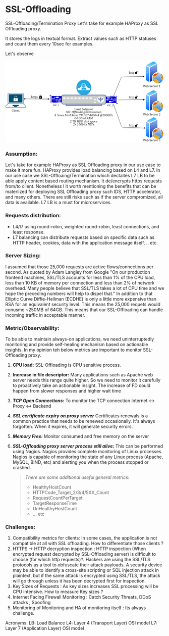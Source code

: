 # SSL-Offloading
SSL-Offloading/Termination Proxy
Let's take for example HAProxy as SSL Offloading proxy.

It stores the logs in textual format. Extract values such as HTTP statuses and count them every 10sec for examples.

Let's observe

![alt text](https://github.com/AmrSBanna/SSL-Offloading/blob/main/SSL-Offloading.jpg?raw=true)

### Assumption: 
Let's take for example HAProxy as SSL Offloading proxy in our use case to make it more fun. HAProxy provides load balancing based on L4 and L7. In our use case we SSL-Offloaing/Termination which dectaites L7 LB to be able apply content based routing mechanism. It de/encrypts https requests from/to client. Nonetheless I it worth mentioning the benefits that can be materlized for deploying SSL Offloading proxy such IDS, HTTP accelerator, and many others. There are still risks such as if the server compromized, all data is available. L7 LB is a must for microservices.

### Requests distribution:
 - L4/l7 using round-robin, weighted round-robin, least connections, and least response.
 - L7 balancing can distribute requests based on specific data such as HTTP header, cookies, data with the application message itself, .. etc.

### Server Sizing:
I assumed that those 25,000 requests are active flows/connections per second. As quoted by Adam Langley from Google "On our production frontend machines, SSL/TLS accounts for less than 1% of the CPU load, less than 10 KB of memory per connection and less than 2% of network overhead. Many people believe that SSL/TLS takes a lot of CPU time and we hope the preceding numbers will help to dispel that." In addition to that Elliptic Curve Diffie-Hellman (ECDHE) is only a little more expensive than RSA for an equivalent security level. This means the 25,000 requets would conusme ~250MB of 64GB. This means that our SSL-Offloading can handle incoming traffic in acceptable manner. 


### Metric/Observability:
To be able to maintain always-on applications, we need uninterruptedly monitoring and provide self-healing mechanism based on actionable insights. In my opinion teh below metrics are important  to monitor SSL-Offloading proxy.
1. **CPU load:**
   SSL-Offloading is CPU sensitive process.

2. **Increase in file descriptor:**
   Many applications such as Apache web server needs this range quite higher. So we need to monitor it carefully to proactively take an actionable insight. The increase of FD could happen from slower responses and higher wait time

3. **_TCP Open Connections:_**
   To monitor the TCP connection Internet <-> Proxy <-> Backend

4. **_SSL certificate expiry on proxy server_**
   Certificates renewals is a common practice that needs to be renewed occasionally. It's always forgotten. When it expires, it will generate security errors.

5. **_Memory Free:_**
   Monitor consumed and free memory on the server

6. **_SSL-Offloading proxy server process still alive:_**
   This can be performed using Nagios. Nagios provides complete monitoring of Linux processes. Nagios is capable of monitoring the state of any Linux process (Apache, MySQL, BIND, etc) and alerting you when the process stopped or crashed. 

   > _There are some additional useful general metrics:_
   > - HealthyHostCount
   > - HTTPCode_Target_2/3/4/5XX_Count
   > - RequestCountPerTarget
   > - TargetResponseTime
   > - UnHealthyHostCount
   > - ... etc

### Challenges:
1. Compatibility metrics for clients: In some cases, the application is not compatible at all with SSL offloading. How to differentiate those clients ?
2. HTTPS -> HTTP decryption inspection : HTTP inspection (When encrypted request decrypted by SSL-Offloading server) is difficult to choose (for which http requests)?. Hackers are using the SSL/TLS protocols as a tool to obfuscate their attack payloads. A security device may be able to identify a cross-site scripting or SQL injection attack in plaintext, but if the same attack is encrypted using SSL/TLS, the attack will go through unless it has been decrypted first for inspection.
3. Key Sizes of Requests : As key sizes increases SSL processing will be CPU intensive. How to measure Key sizes ?
4. Internet Facing Firewall Monitoring : Catch Security Threats, DDoS attacks , Spoofing
5. Monitoring of Monitoring and HA of monitoring itself : Its always challenge.

Acronyms:
LB: Load Balance
L4: Layer 4 (Transport Layer) OSI model
L7: Layer 7 (Application Layer) OSI model
